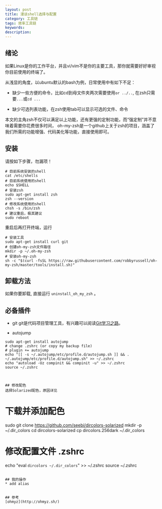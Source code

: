 ```yaml
---
layout: post
title: 漫谈shell选择与配置
category: 工具链
tags: 效率工具链
keywords:
description:
---
```



## 绪论
如果Linux是你的工作平台，并且vi/vim不是你的主要工具，那你就需要好好审视你目前使用的终端了。

从浅显的角度，以ubuntu默认的bash为例，日常使用中有如下不足：

* 缺少一些方便的命令，比如cd到母文件夹两次需要使用`or ../..`, 在zsh只需要`...`或`cd ...`

* 缺少可选列表功能，在zsh使用tab可以显示可选的文件、命令

本文的主角zsh不仅可以满足以上功能，还有更强的定制功能，而“强定制”并不意味着需要你花费很多时间，
oh-my-zsh是一个github上关于zsh的项目，涵盖了我们所需的功能增强、代码美化等功能，直接使用即可。

## 安装
请按如下步骤，勿漏项！

```
# 目前系统安装的shell
cat /etc/shells
# 目前系统使用的shell
echo $SHELL
# 安装zsh
sudo apt-get install zsh
zsh --version
# 修改系统使用的shell
chsh -s /bin/zsh
# 建议重启，极其建议
sudo reboot
```

重启后再打开终端，运行
```
# 安装工具
sudo apt-get install curl git
# 创建oh-my-zsh文件路径
mkdir -p ~/.oh-my-zsh
# 安装oh-my-zsh
sh -c "$(curl -fsSL https://raw.githubusercontent.com/robbyrussell/oh-my-zsh/master/tools/install.sh)"
```

## 卸载方法
如果你要卸载, 直接运行 `uninstall_oh_my_zsh` 。


## 必备插件
* git
git是代码项目管理工具，有兴趣可以阅读[Git学习之路]({{site.zhehua.home}}/2016/03/02/Git.html)。

* autojump
```
sudo apt-get install autojump
# change .zshrc (or copy my backup file)
# plugin += autojump
echo "[[ -s ~/.autojump/etc/profile.d/autojump.sh ]] && . ~/.autojump/etc/profile.d/autojump.sh" >> ~/.zshrc
echo "autoload -Uz compinit && compinit -u" >> ~/.zshrc
source ~/.zshrc



## 修改配色
选择Solarized配色，原因详见

```
# 下载并添加配色
sudo git clone https://github.com/seebi/dircolors-solarized
mkdir -p ~/.dir_colors
cd dircolors-solarized
cp dircolors.256dark ~/.dir_colors

# 修改配置文件 .zshrc
echo "eval `dircolors ~/.dir_colors`" >> ~/.zshrc
source ~/.zshrc
```

## 我的操作
* add alias


## 参考
[ohmyz](http://ohmyz.sh/)





